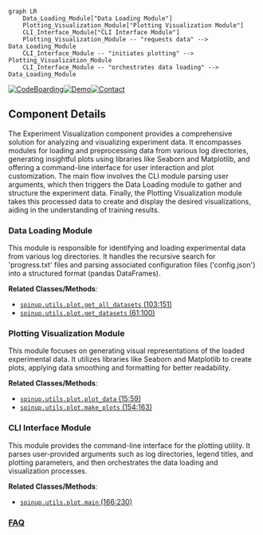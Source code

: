 ```mermaid
graph LR
    Data_Loading_Module["Data Loading Module"]
    Plotting_Visualization_Module["Plotting Visualization Module"]
    CLI_Interface_Module["CLI Interface Module"]
    Plotting_Visualization_Module -- "requests data" --> Data_Loading_Module
    CLI_Interface_Module -- "initiates plotting" --> Plotting_Visualization_Module
    CLI_Interface_Module -- "orchestrates data loading" --> Data_Loading_Module
```
[![CodeBoarding](https://img.shields.io/badge/Generated%20by-CodeBoarding-9cf?style=flat-square)](https://github.com/CodeBoarding/GeneratedOnBoardings)[![Demo](https://img.shields.io/badge/Try%20our-Demo-blue?style=flat-square)](https://www.codeboarding.org/demo)[![Contact](https://img.shields.io/badge/Contact%20us%20-%20contact@codeboarding.org-lightgrey?style=flat-square)](mailto:contact@codeboarding.org)

## Component Details

The Experiment Visualization component provides a comprehensive solution for analyzing and visualizing experiment data. It encompasses modules for loading and preprocessing data from various log directories, generating insightful plots using libraries like Seaborn and Matplotlib, and offering a command-line interface for user interaction and plot customization. The main flow involves the CLI module parsing user arguments, which then triggers the Data Loading module to gather and structure the experiment data. Finally, the Plotting Visualization module takes this processed data to create and display the desired visualizations, aiding in the understanding of training results.

### Data Loading Module
This module is responsible for identifying and loading experimental data from various log directories. It handles the recursive search for 'progress.txt' files and parsing associated configuration files ('config.json') into a structured format (pandas DataFrames).


**Related Classes/Methods**:

- <a href="https://github.com/openai/spinningup/blob/master/spinup/utils/plot.py#L103-L151" target="_blank" rel="noopener noreferrer">`spinup.utils.plot.get_all_datasets` (103:151)</a>
- <a href="https://github.com/openai/spinningup/blob/master/spinup/utils/plot.py#L61-L100" target="_blank" rel="noopener noreferrer">`spinup.utils.plot.get_datasets` (61:100)</a>


### Plotting Visualization Module
This module focuses on generating visual representations of the loaded experimental data. It utilizes libraries like Seaborn and Matplotlib to create plots, applying data smoothing and formatting for better readability.


**Related Classes/Methods**:

- <a href="https://github.com/openai/spinningup/blob/master/spinup/utils/plot.py#L15-L59" target="_blank" rel="noopener noreferrer">`spinup.utils.plot.plot_data` (15:59)</a>
- <a href="https://github.com/openai/spinningup/blob/master/spinup/utils/plot.py#L154-L163" target="_blank" rel="noopener noreferrer">`spinup.utils.plot.make_plots` (154:163)</a>


### CLI Interface Module
This module provides the command-line interface for the plotting utility. It parses user-provided arguments such as log directories, legend titles, and plotting parameters, and then orchestrates the data loading and visualization processes.


**Related Classes/Methods**:

- <a href="https://github.com/openai/spinningup/blob/master/spinup/utils/plot.py#L166-L230" target="_blank" rel="noopener noreferrer">`spinup.utils.plot.main` (166:230)</a>




### [FAQ](https://github.com/CodeBoarding/GeneratedOnBoardings/tree/main?tab=readme-ov-file#faq)